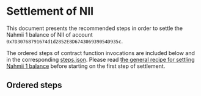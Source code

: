 # Settlement of NII
This document presents the recommended steps in order to settle the Nahmii 1
balance of NII of account `0x7D30768791674d1d2852E8D674306939054D935c`.

The ordered steps of contract function invocations are included below and in
the corresponding [steps.json](./steps.json). Please read [the general recipe
for settling Nahmii 1 balance](../../README.md) before starting on the first
step of settlement.

## Ordered steps

